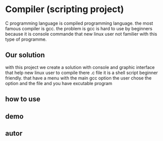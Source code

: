 # Compiler (scripting project)

C programming language is compiled programming language. the most famous compiler is gcc. 
the problem is gcc is hard to use by beginners because it is console commande that new
linux user not familier with this type of programme.

## Our solution

with this project we create a solution with console and graphic interface that help 
new linux user to compile there .c file
it is a shell script beginner friendly. that have a menu with the main gcc option
the user chose the option and the file and you have excutable program

## how to use

## demo

## autor
